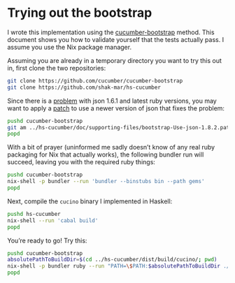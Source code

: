 # Trying out the bootstrap

I wrote this implementation using the [cucumber-bootstrap][1] method.  This
document shows you how to validate yourself that the tests actually pass.  I
assume you use the Nix package manager.

Assuming you are already in a temporary directory you want to try this out in,
first clone the two repositories:

```sh
git clone https://github.com/cucumber/cucumber-bootstrap
git clone https://github.com/shak-mar/hs-cucumber
```

Since there is a [problem][2] with json 1.6.1 and latest ruby versions, you may
want to apply a [patch][3] to use a newer version of json that fixes the
problem:

```sh
pushd cucumber-bootstrap
git am ../hs-cucumber/doc/supporting-files/bootstrap-Use-json-1.8.2.patch
popd
```

With a bit of prayer (uninformed me sadly doesn’t know of any real ruby
packaging for Nix that actually works), the following bundler run will succeed,
leaving you with the required ruby things:

```sh
pushd cucumber-bootstrap
nix-shell -p bundler --run 'bundler --binstubs bin --path gems'
popd
```

Next, compile the `cucino` binary I implemented in Haskell:

```sh
pushd hs-cucumber
nix-shell --run 'cabal build'
popd
```

You’re ready to go!  Try this:

```sh
pushd cucumber-bootstrap
absolutePathToBuildDir=$(cd ../hs-cucumber/dist/build/cucino/; pwd)
nix-shell -p bundler ruby --run "PATH=\$PATH:$absolutePathToBuildDir ./bin/cucumber"
popd
```

[1]: https://github.com/cucumber/cucumber-bootstrap
[2]: https://github.com/flori/json/issues/229
[3]: https://github.com/shak-mar/hs-cucumber/blob/master/doc/supporting-files/bootstrap-Use-json-1.8.2.patch
